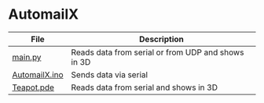 # AutomailX
| File                           | Description                                        |
|--------------------------------|----------------------------------------------------|
| [main.py](main.py)             | Reads data from serial or from UDP and shows in 3D |
| [AutomailX.ino](AutomailX.ino) | Sends data via serial                              |
| [Teapot.pde](Teapot.pde)       | Reads data from serial and shows in 3D             |